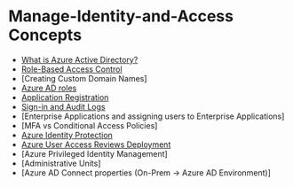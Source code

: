 # Manage-Identity-and-Access Concepts

- [What is Azure Active Directory?](https://github.com/earkevin11/What-is-Azure-Active-Directory-/edit/main/README.md)
- [Role-Based Access Control](https://github.com/earkevin11/RBAC-vs-Azure-AD-Roles/edit/main/README.md)
- [Creating Custom Domain Names]
- [Azure AD roles](https://github.com/earkevin11/Azure-AD-Roles)
- [Application Registration](https://github.com/earkevin11/Application-Registration)
- [Sign-in and Audit Logs](https://github.com/earkevin11/Sign-In-and-Audit-Logs)
- [Enterprise Applications and assigning users to Enterprise Applications]
- [MFA vs Conditional Access Policies]
- [Azure Identity Protection](https://github.com/earkevin11/Azure-Identity-Protection)
- [Azure User Access Reviews Deployment](https://github.com/earkevin11/UAR-Deployment)
- [Azure Privileged Identity Management]
- [Administrative Units]
- [Azure AD Connect properties (On-Prem -> Azure AD Environment)]
